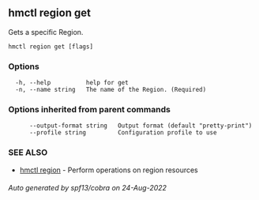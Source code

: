 ## hmctl region get

Gets a specific Region.

```
hmctl region get [flags]
```

### Options

```
  -h, --help          help for get
  -n, --name string   The name of the Region. (Required)
```

### Options inherited from parent commands

```
      --output-format string   Output format (default "pretty-print")
      --profile string         Configuration profile to use
```

### SEE ALSO

* [hmctl region](hmctl_region.md)	 - Perform operations on region resources

###### Auto generated by spf13/cobra on 24-Aug-2022
